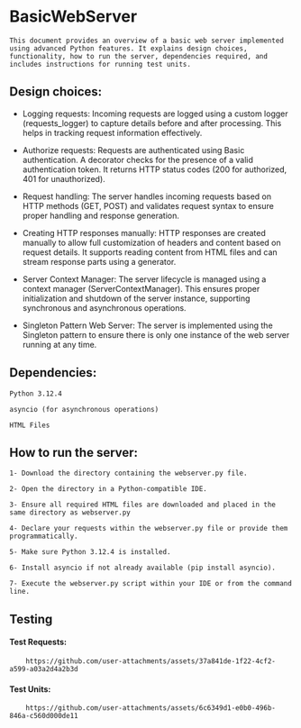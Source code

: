 # BasicWebServer
`This document provides an overview of a basic web server implemented using advanced Python features. It explains design choices, functionality, how to run the server, dependencies required, and includes instructions for running test units.`


## Design choices: 

- Logging requests: Incoming requests are logged using a custom logger (requests_logger) to capture details before and after processing. This helps in tracking request information effectively.

- Authorize requests: Requests are authenticated using Basic authentication. A decorator checks for the presence of a valid authentication token. It returns HTTP status codes (200 for authorized, 401 for unauthorized).

- Request handling: The server handles incoming requests based on HTTP methods (GET, POST) and validates request syntax to ensure proper handling and response generation.
   
- Creating HTTP responses manually: HTTP responses are created manually to allow full customization of headers and content based on request details. It supports reading content from HTML files and can stream response parts using a generator.
   
- Server Context Manager: The server lifecycle is managed using a context manager (ServerContextManager). This ensures proper initialization and shutdown of the server instance, supporting synchronous and asynchronous operations.
   
- Singleton Pattern Web Server: The server is implemented using the Singleton pattern to ensure there is only one instance of the web server running at any time.

## Dependencies:
   `Python 3.12.4`
   
   `asyncio (for asynchronous operations)`
   
   `HTML Files`

## How to run the server:

`1- Download the directory containing the webserver.py file.`

`2- Open the directory in a Python-compatible IDE.`

`3- Ensure all required HTML files are downloaded and placed in the same directory as webserver.py`

`4- Declare your requests within the webserver.py file or provide them programmatically.`

`5- Make sure Python 3.12.4 is installed.`

`6- Install asyncio if not already available (pip install asyncio).`

`7- Execute the webserver.py script within your IDE or from the command line.`

    

## Testing
#### Test Requests:

        https://github.com/user-attachments/assets/37a841de-1f22-4cf2-a599-a03a2d4a2b3d

   #### Test Units:
   
        https://github.com/user-attachments/assets/6c6349d1-e0b0-496b-846a-c560d000de11
